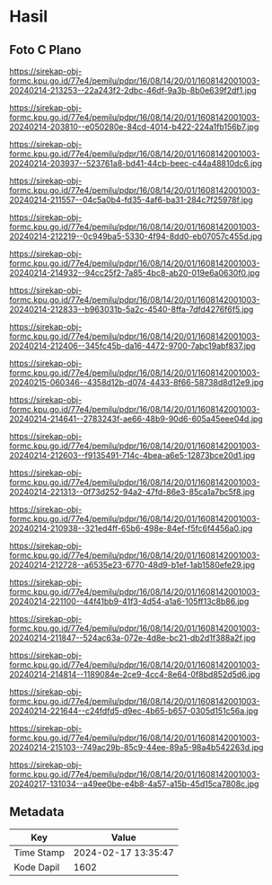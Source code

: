# Hasil

## Foto C Plano

https://sirekap-obj-formc.kpu.go.id/77e4/pemilu/pdpr/16/08/14/20/01/1608142001003-20240214-213253--22a243f2-2dbc-46df-9a3b-8b0e639f2df1.jpg

https://sirekap-obj-formc.kpu.go.id/77e4/pemilu/pdpr/16/08/14/20/01/1608142001003-20240214-203810--e050280e-84cd-4014-b422-224a1fb156b7.jpg

https://sirekap-obj-formc.kpu.go.id/77e4/pemilu/pdpr/16/08/14/20/01/1608142001003-20240214-203937--523761a8-bd41-44cb-beec-c44a48810dc6.jpg

https://sirekap-obj-formc.kpu.go.id/77e4/pemilu/pdpr/16/08/14/20/01/1608142001003-20240214-211557--04c5a0b4-fd35-4af6-ba31-284c7f25978f.jpg

https://sirekap-obj-formc.kpu.go.id/77e4/pemilu/pdpr/16/08/14/20/01/1608142001003-20240214-212219--0c949ba5-5330-4f94-8dd0-eb07057c455d.jpg

https://sirekap-obj-formc.kpu.go.id/77e4/pemilu/pdpr/16/08/14/20/01/1608142001003-20240214-214932--94cc25f2-7a85-4bc8-ab20-019e6a0630f0.jpg

https://sirekap-obj-formc.kpu.go.id/77e4/pemilu/pdpr/16/08/14/20/01/1608142001003-20240214-212833--b963031b-5a2c-4540-8ffa-7dfd4276f6f5.jpg

https://sirekap-obj-formc.kpu.go.id/77e4/pemilu/pdpr/16/08/14/20/01/1608142001003-20240214-212406--345fc45b-da16-4472-9700-7abc19abf837.jpg

https://sirekap-obj-formc.kpu.go.id/77e4/pemilu/pdpr/16/08/14/20/01/1608142001003-20240215-060346--4358d12b-d074-4433-8f66-58738d8d12e9.jpg

https://sirekap-obj-formc.kpu.go.id/77e4/pemilu/pdpr/16/08/14/20/01/1608142001003-20240214-214641--2783243f-ae66-48b9-90d6-605a45eee04d.jpg

https://sirekap-obj-formc.kpu.go.id/77e4/pemilu/pdpr/16/08/14/20/01/1608142001003-20240214-212603--f9135491-714c-4bea-a6e5-12873bce20d1.jpg

https://sirekap-obj-formc.kpu.go.id/77e4/pemilu/pdpr/16/08/14/20/01/1608142001003-20240214-221313--0f73d252-94a2-47fd-86e3-85ca1a7bc5f8.jpg

https://sirekap-obj-formc.kpu.go.id/77e4/pemilu/pdpr/16/08/14/20/01/1608142001003-20240214-210938--321ed4ff-65b6-498e-84ef-f5fc6f4456a0.jpg

https://sirekap-obj-formc.kpu.go.id/77e4/pemilu/pdpr/16/08/14/20/01/1608142001003-20240214-212728--a6535e23-6770-48d9-b1ef-1ab1580efe29.jpg

https://sirekap-obj-formc.kpu.go.id/77e4/pemilu/pdpr/16/08/14/20/01/1608142001003-20240214-221100--44f41bb9-41f3-4d54-a1a6-105ff13c8b86.jpg

https://sirekap-obj-formc.kpu.go.id/77e4/pemilu/pdpr/16/08/14/20/01/1608142001003-20240214-211847--524ac63a-072e-4d8e-bc21-db2d1f388a2f.jpg

https://sirekap-obj-formc.kpu.go.id/77e4/pemilu/pdpr/16/08/14/20/01/1608142001003-20240214-214814--1189084e-2ce9-4cc4-8e64-0f8bd852d5d6.jpg

https://sirekap-obj-formc.kpu.go.id/77e4/pemilu/pdpr/16/08/14/20/01/1608142001003-20240214-221644--c24fdfd5-d9ec-4b65-b657-0305d151c56a.jpg

https://sirekap-obj-formc.kpu.go.id/77e4/pemilu/pdpr/16/08/14/20/01/1608142001003-20240214-215103--749ac29b-85c9-44ee-89a5-98a4b542263d.jpg

https://sirekap-obj-formc.kpu.go.id/77e4/pemilu/pdpr/16/08/14/20/01/1608142001003-20240217-131034--a49ee0be-e4b8-4a57-a15b-45d15ca7808c.jpg


## Metadata

| Key        | Value               |
| ---------- | ------------------- |
| Time Stamp | 2024-02-17 13:35:47 |
| Kode Dapil | 1602                |



